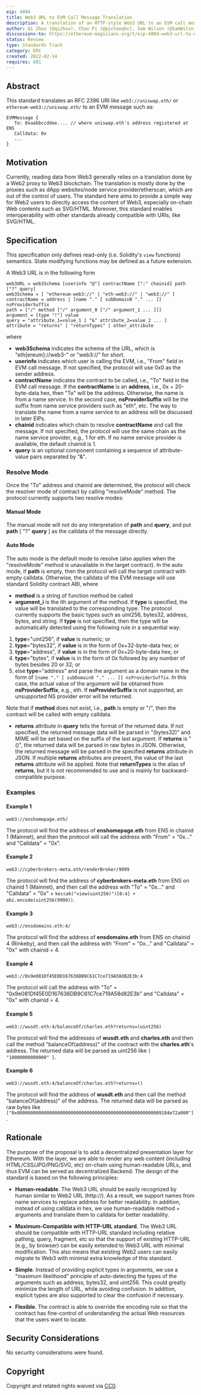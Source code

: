 ```yaml
---
eip: 4804
title: Web3 URL to EVM Call Message Translation
description: A translation of an HTTP-style Web3 URL to an EVM call message
author: Qi Zhou (@qizhou), Chao Pi (@pichaoqkc), Sam Wilson (@SamWilsn)
discussions-to: https://ethereum-magicians.org/t/eip-4804-web3-url-to-evm-call-message-translation/8300
status: Review
type: Standards Track
category: ERC
created: 2022-02-14
requires: 681
---
```


## Abstract

This standard translates an RFC 2396 URI like `web3://uniswap.eth/` or `ethereum-web3://uniswap.eth/` to an EVM message such as:

```
EVMMessage {
   To: 0xaabbccddee.... // where uniswap.eth's address registered at ENS
   Calldata: 0x
   ...
}
```

## Motivation

Currently, reading data from Web3 generally relies on a translation done by a Web2 proxy to Web3 blockchain. The translation is mostly done by the proxies such as dApp websites/node service provider/etherscan, which are out of the control of users. The standard here aims to provide a simple way for Web2 users to directly access the content of Web3, especially on-chain Web contents such as SVG/HTML.  Moreover, this standard enables interoperability with other standards already compatible with URIs, like SVG/HTML.

## Specification

This specification only defines read-only (i.e. Solidity's `view` functions) semantics. State modifying functions may be defined as a future extension.

A Web3 URL is in the following form

```
web3URL = web3Schema [userinfo "@"] contractName [":" chainid] path ["?" query]
web3Schema = [ "ethereum-web3://" | "eth-web3://" | "web3://" ]
contractName = address | [name "." [ subDomain0 "." ... ]] nsProviderSuffix
path = ["/" method ["/" argument_0 ["/" argument_1 ... ]]]
argument = [type "!"] value
query = "attribute_1=value_1 [ "&" attribute_2=value_2 ... ]
attribute = "returns" | "returnTypes" | other_attribute
```

where

- **web3Schema** indicates the schema of the URL, which is "eth[ereum]://web3-" or "web3://" for short.
- **userinfo** indicates which user is calling the EVM, i.e., "From" field in EVM call message. If not specified, the protocol will use 0x0 as the sender address.
- **contractName** indicates the contract to be called, i.e., "To" field in the EVM call message. If the **contractName** is an **address**, i.e., 0x + 20-byte-data hex, then "To" will be the address. Otherwise, the name is from a name service. In the second case, **nsProviderSuffix** will be the suffix from name service providers such as "eth", etc. The way to translate the name from a name service to an address will be discussed in later EIPs.
- **chainid** indicates which chain to resolve **contractName** and call the message. If not specified, the protocol will use the same chain as the name service provider, e.g., 1 for eth. If no name service provider is available, the default chainid is 1.
- **query** is an optional component containing a sequence of attribute-value pairs separated by "&".

### Resolve Mode

Once the "To" address and chainid are determined, the protocol will check the resolver mode of contract by calling "resolveMode" method. The protocol currently supports two resolve modes:

#### Manual Mode

The manual mode will not do any interpretation of **path** and **query**, and put **path** [ "?" **query** ] as the calldata of the message directly.

#### Auto Mode

The auto mode is the default mode to resolve (also applies when the "resolveMode" method is unavailable in the target contract). In the auto mode, if **path** is empty, then the protocol will call the target contract with empty calldata. Otherwise, the calldata of the EVM message will use standard Solidity contract ABI, where

- **method** is a string of function method be called
- **argument_i** is the ith argument of the method. If **type** is specified, the value will be translated to the corresponding type. The protocol currently supports the basic types such as uint256, bytes32, address, bytes, and string. If **type** is not specified, then the type will be automatically detected using the following rule in a sequential way:

1. **type**="uint256", if **value** is numeric; or
2. **type**="bytes32", if **value** is in the form of 0x+32-byte-data hex; or
3. **type**="address", if **value** is in the form of 0x+20-byte-data hex; or
4. **type**="bytes", if **value** is in the form of 0x followed by any number of bytes besides 20 or 32; or
5. else **type**="address" and parse the argument as a domain name in the form of `[name "." [ subDomain0 "." ... ]] nsProviderSuffix`. In this case, the actual value of the argument will be obtained from **nsProviderSuffix**, e.g., eth.  If **nsProviderSuffix** is not supported, an unsupported NS provider error will be returned. 

Note that if **method** does not exist, i.e., **path** is empty or "/", then the contract will be called with empty calldata.

- **returns** attribute in **query** tells the format of the returned data. If not specified, the returned message data will be parsed in "(bytes32)" and MIME will be set based on the suffix of the last argument. If **returns** is "()", the returned data will be parsed in raw bytes in JSON.  Otherwise, the returned message will be parsed in the specified **returns** attribute in JSON.  If multiple **returns** attributes are present, the value of the last **returns** attribute will be applied. Note that **returnTypes** is the alias of **returns**, but it is not recommended to use and is mainly for backward-compatible purpose.

### Examples

#### Example 1

```
web3://enshomepage.eth/
```

The protocol will find the address of **enshomepage.eth** from ENS in chainid 1 (Mainnet), and then the protocol will call the address with "From" = "0x..." and "Calldata" = "0x".

#### Example 2

```
web3://cyberbrokers-meta.eth/renderBroker/9999
```

The protocol will find the address of **cyberbrokers-meta.eth** from ENS on chainid 1 (Mainnet), and then call the address with "To" = "0x..." and "Calldata" = "0x" + `keccak("view(uint256)")[0:4] + abi.encode(uint256(9999))`.

#### Example 3

```
web3://ensdomains.eth:4/
```

The protocol will find the address of **ensdomains.eth** from ENS on chainid 4 (Rinkeby), and then call the address with "From" = "0x..." and "Calldata" = "0x" with chainid = 4.

#### Example 4

```
web3://0x9e081Df45E0D167636DB9C61C7ce719A58d82E3b:4
```

The protocol will call the address with "To" = "0x9e081Df45E0D167636DB9C61C7ce719A58d82E3b" and "Calldata" = "0x" with chainid = 4.

#### Example 5

```
web3://wusdt.eth:4/balanceOf/charles.eth?returns=(uint256)
```

The protocol will find the addresses of **wusdt.eth** and **charles.eth** and then call the method "balanceOf(address)" of the contract with the **charles.eth**'s address. The returned data will be parsed as uint256 like `[ "10000000000000" ]`.

#### Example 6
```
web3://wusdt.eth:4/balanceOf/charles.eth?returns=()
```

The protocol will find the address of **wusdt.eth** and then call the method "balanceOf(address)" of the address. The returned data will be parsed as raw bytes like `["0x000000000000000000000000000000000000000000000000000009184e72a000"]`.

## Rationale

The purpose of the proposal is to add a decentralized presentation layer for Ethereum.  With the layer, we are able to render any web content (including HTML/CSS/JPG/PNG/SVG, etc) on-chain using human-readable URLs, and thus EVM can be served as decentralized Backend.  The design of the standard is based on the following principles:

- **Human-readable**.  The Web3 URL should be easily recognized by human similar to Web2 URL (http://).  As a result, we support names from name services to replace address for better readability.  In addition, instead of using calldata in hex, we use human-readable method + arguments and translate them to calldata for better readability.

- **Maximum-Compatible with HTTP-URL standard**.  The Web3 URL should be compatible with HTTP-URL standard including relative pathing, query, fragment, etc so that the support of existing HTTP-URL (e.g., by browser) can be easily extended to Web3 URL with minimal modification.  This also means that existing Web2 users can easily migrate to Web3 with minimal extra knowledge of this standard.

- **Simple**.  Instead of providing explicit types in arguments, we use a "maximum likelihood" principle of auto-detecting the types of the arguments such as address, bytes32, and uint256.  This could greatly minimize the length of URL, while avoiding confusion.  In addition, explicit types are also supported to clear the confusion if necessary.

- **Flexible**.  The contract is able to override the encoding rule so that the contract has fine-control of understanding the actual Web resources that the users want to locate.

## Security Considerations

No security considerations were found.

## Copyright
Copyright and related rights waived via [CC0](../LICENSE.md).
